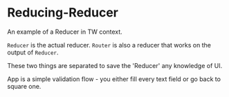 # Reducing-Reducer

An example of a Reducer in TW context.

`Reducer` is the actual reducer.
`Router` is also a reducer that works on the output of `Reducer`.

These two things are separated to save the 'Reducer' any knowledge of UI.

App is a simple validation flow - you either fill every text field or go back to square one.
